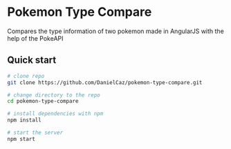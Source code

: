 # Pokemon Type Compare

Compares the type information of two pokemon made in AngularJS with the help of the PokeAPI

## Quick start

```bash
# clone repo
git clone https://github.com/DanielCaz/pokemon-type-compare.git

# change directory to the repo
cd pokemon-type-compare

# install dependencies with npm
npm install

# start the server
npm start
```
